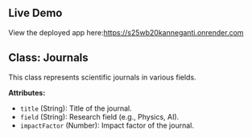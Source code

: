 ## Live Demo

View the deployed app here:https://s25wb20kanneganti.onrender.com
## Class: Journals

This class represents scientific journals in various fields.

**Attributes:**
- `title` (String): Title of the journal.
- `field` (String): Research field (e.g., Physics, AI).
- `impactFactor` (Number): Impact factor of the journal.
